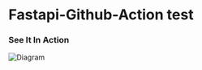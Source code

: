 # Fastapi-Github-Action test

### See It In Action
![Diagram](https://user-images.githubusercontent.com/35193029/188137829-437769ac-6ea3-4f16-80df-731a8e2c953e.png)


